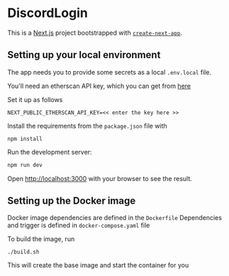 # DiscordLogin

This is a [Next.js](https://nextjs.org/) project bootstrapped with [`create-next-app`](https://github.com/vercel/next.js/tree/canary/packages/create-next-app).


## Setting up your local environment

The app needs you to provide some secrets as a local `.env.local` file. 

You'll need an etherscan API key, which you can get from [here](https://docs.etherscan.io/getting-started/viewing-api-usage-statistics)

Set it up as follows
```
NEXT_PUBLIC_ETHERSCAN_API_KEY=<< enter the key here >>
```

Install the requirements from the `package.json` file with 
```
npm install 
```

Run the development server:

```bash
npm run dev
```

Open [http://localhost:3000](http://localhost:3000) with your browser to see the result.


## Setting up the Docker image

Docker image dependencies are defined in the `Dockerfile` 
Dependencies and trigger is defined in `docker-compose.yaml` file

To build the image, run
```buildoutcfg
./build.sh
```
This will create the base image and start the container for you 

